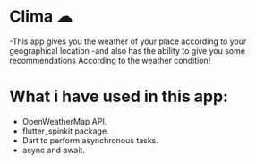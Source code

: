
# Clima ☁

-This app gives you the weather of your place according to your geographical location
-and also has the ability to give you some recommendations According to the weather condition!


# What i have used in this app:
- OpenWeatherMap API.
- flutter_spinkit package.
- Dart to perform asynchronous tasks.
- async and await.


